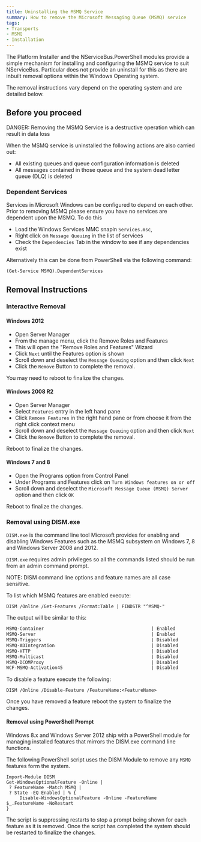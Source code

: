 ```yaml
---
title: Uninstalling the MSMQ Service 
summary: How to remove the Microsoft Messaging Queue (MSMQ) service
tags: 
- Transports
- MSMQ
- Installation
---
```



The Platform Installer and the NServiceBus.PowerShell modules provide a simple mechanism for installing and configuring the MSMQ service to suit NServiceBus.  Particular does not provide an uninstall for this as there are inbuilt removal options within the Windows Operating system.

The removal instructions vary depend on the operating system and are detailed below.

## Before you proceed 

DANGER: Removing the MSMQ Service is a destructive operation which can result in data loss

When the MSMQ service is uninstalled the following actions are also carried out:
 
- All existing queues and queue configuration information is deleted 
- All messages contained in those queue and the system dead letter queue (DLQ) is deleted

### Dependent Services

Services in Microsoft Windows can be configured to depend on each other.  Prior to removing MSMQ please ensure you have no services are dependent upon the MSMQ. To do this 

- Load the Windows Services MMC snapin `Services.msc`, 
- Right click on `Message Queuing` in the list of services 
- Check the `Dependencies` Tab in the window to see if any dependencies exist   

Alternatively this can be done from PowerShell via the following command:

```
(Get-Service MSMQ).DependentServices
```

## Removal Instructions

### Interactive Removal

#### Windows 2012

- Open Server Manager 
- From the manage menu, click the Remove Roles and Features
- This will open the "Remove Roles and Features" Wizard
- Click `Next` until the Features option is shown
- Scroll down and deselect the `Message Queuing` option and then click `Next`
- Click the `Remove` Button to complete the removal.

You may need to reboot to finalize the changes.

#### Windows 2008 R2

- Open Server Manager
- Select `Features` entry in the left hand pane
- Click `Remove Features` in the right hand pane or from choose it from the right click context menu
- Scroll down and deselect the `Message Queuing` option and then click `Next`
- Click the `Remove` Button to complete the removal.

Reboot to finalize the changes.

#### Windows  7 and 8  

- Open the Programs option from Control Panel
- Under Programs and Features click on `Turn Windows features on or off`
- Scroll down and deselect the `Microsoft Message Queue (MSMQ) Server` option and then click `OK` 

Reboot to finalize the changes.
 
### Removal using DISM.exe  

`DISM.exe` is the command line tool Microsoft provides for enabling and disabling Windows Features such as the MSMQ subsystem on Windows 7, 8 and Windows Server 2008 and 2012. 

`DISM.exe` requires admin privileges so all the commands listed should be run from an admin command prompt. 

NOTE: DISM command line options and feature names are all case sensitive.  

To list which MSMQ features are enabled execute:

```
DISM /Online /Get-Features /Format:Table | FINDSTR "^MSMQ-"
```
The output will be similar to this:

```txt
MSMQ-Container                                        | Enabled
MSMQ-Server                                           | Enabled
MSMQ-Triggers                                         | Disabled
MSMQ-ADIntegration                                    | Disabled
MSMQ-HTTP                                             | Disabled
MSMQ-Multicast                                        | Disabled
MSMQ-DCOMProxy                                        | Disabled
WCF-MSMQ-Activation45                                 | Disabled
```

To disable a feature execute the following:

```
DISM /Online /Disable-Feature /FeatureName:<FeatureName>
```
Once you have removed a feature reboot the system to finalize the changes. 
 
#### Removal using PowerShell Prompt

Windows 8.x and Windows Server 2012 ship with a PowerShell module for managing installed features that mirrors the DISM.exe command line functions.

The following PowerShell script uses the DISM Module to remove any `MSMQ` features form the system.  

```
Import-Module DISM
Get-WindowsOptionalFeature -Online |
 ? FeatureName -Match MSMQ |
 ? State -EQ Enabled | % { 
	 Disable-WindowsOptionalFeature -Online -FeatureName $_.FeatureName -NoRestart  
}
```
The script is suppressing restarts to stop a prompt being shown for each feature as it is removed.
Once the script has completed the system should be restarted to finalize the changes.
